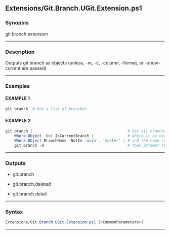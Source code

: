 
Extensions/Git.Branch.UGit.Extension.ps1
----------------------------------------
### Synopsis
git branch extension

---
### Description

Outputs git branch as objects (unless, -m, -c, -column, -format, or -show-current are passed)

---
### Examples
#### EXAMPLE 1
```PowerShell
git branch  # Get a list of branches
```

#### EXAMPLE 2
```PowerShell
git branch |                                          # Get all branches
    Where-Object -Not IsCurrentBranch |               # where it is not the current branch
    Where-Object BranchName -NotIn 'main', 'master' | # and the name is not either main or master
    git branch -d                                     # then attempt to delete the branch.
```

---
### Outputs
* git.branch


* git.branch.deleted


* git.branch.detail




---
### Syntax
```PowerShell
Extensions/Git.Branch.UGit.Extension.ps1 [<CommonParameters>]
```
---




